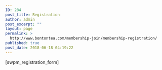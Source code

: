 ```yaml
---
ID: 284
post_title: Registration
author: admin
post_excerpt: ""
layout: page
permalink: >
  http://www.bontontea.com/membership-join/membership-registration/
published: true
post_date: 2018-06-18 04:19:22
---
```

[swpm_registration_form]